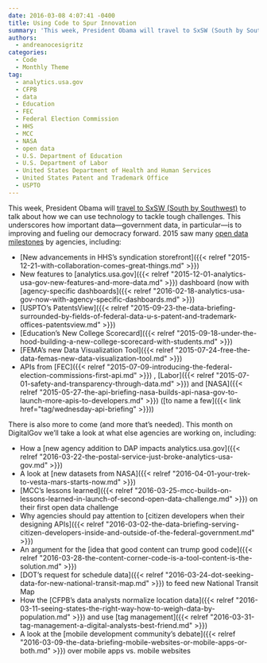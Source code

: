 ```yaml
---
date: 2016-03-08 4:07:41 -0400
title: Using Code to Spur Innovation
summary: 'This week, President Obama will travel to SxSW (South by Southwest) to talk about how we can use technology to tackle tough challenges. This underscores how important data&mdash;government data, in particular&mdash;is to improving and fueling our democracy forward. 2015 saw many open data milestones by agencies, including: New advancements in HHS&rsquo;s syndication storefront New features'
authors:
  - andreanocesigritz
categories:
  - Code
  - Monthly Theme
tag:
  - analytics.usa.gov
  - CFPB
  - data
  - Education
  - FEC
  - Federal Election Commission
  - HHS
  - MCC
  - NASA
  - open data
  - U.S. Department of Education
  - U.S. Department of Labor
  - United States Department of Health and Human Services
  - United States Patent and Trademark Office
  - USPTO
---
```


This week, President Obama will [travel to SxSW (South by Southwest)](https://www.whitehouse.gov/blog/2016/03/05/weekly-address-sxsw) to talk about how we can use technology to tackle tough challenges. This underscores how important data—government data, in particular—is to improving and fueling our democracy forward. 2015 saw many [open data milestones](https://www.whitehouse.gov/blog/2016/02/05/open-data-empowering-americans-make-data-driven-decisions) by agencies, including:

  * [New advancements in HHS’s syndication storefront]({{< relref "2015-12-21-with-collaboration-comes-great-things.md" >}})
  * New features to [analytics.usa.gov]({{< relref "2015-12-01-analytics-usa-gov-new-features-and-more-data.md" >}}) dashboard (now with [agency-specific dashboards]({{< relref "2016-02-18-analytics-usa-gov-now-with-agency-specific-dashboards.md" >}})
  * [USPTO’s PatentsView]({{< relref "2015-09-23-the-data-briefing-surrounded-by-fields-of-federal-data-u-s-patent-and-trademark-offices-patentsview.md" >}})
  * [Education’s New College Scorecard]({{< relref "2015-09-18-under-the-hood-building-a-new-college-scorecard-with-students.md" >}})
  * [FEMA’s new Data Visualization Tool]({{< relref "2015-07-24-free-the-data-femas-new-data-visualization-tool.md" >}})
  * APIs from [FEC]({{< relref "2015-07-09-introducing-the-federal-election-commissions-first-api.md" >}}) , [Labor]({{< relref "2015-07-01-safety-and-transparency-through-data.md" >}}) and [NASA]({{< relref "2015-05-27-the-api-briefing-nasa-builds-api-nasa-gov-to-launch-more-apis-to-developers.md" >}}) ([to name a few]({{< link href="tag/wednesday-api-briefing" >}}))

There is also more to come (and more that’s needed). This month on DigitalGov we’ll take a look at what else agencies are working on, including:

  * How a [new agency addition to DAP impacts analytics.usa.gov]({{< relref "2016-03-22-the-postal-service-just-broke-analytics-usa-gov.md" >}})
  * A look at [new datasets from NASA]({{< relref "2016-04-01-your-trek-to-vesta-mars-starts-now.md" >}})
  * [MCC’s lessons learned]({{< relref "2016-03-25-mcc-builds-on-lessons-learned-in-launch-of-second-open-data-challenge.md" >}}) on their first open data challenge
  * Why agencies should pay attention to [citizen developers when their designing APIs]({{< relref "2016-03-02-the-data-briefing-serving-citizen-developers-inside-and-outside-of-the-federal-government.md" >}})
  * An argument for the [idea that good content can trump good code]({{< relref "2016-03-28-the-content-corner-code-is-a-tool-content-is-the-solution.md" >}})
  * [DOT&#8217;s request for schedule data]({{< relref "2016-03-24-dot-seeking-data-for-new-national-transit-map.md" >}}) to feed new National Transit Map
  * How the [CFPB’s data analysts normalize location data]({{< relref "2016-03-11-seeing-states-the-right-way-how-to-weigh-data-by-population.md" >}}) and use [tag management]({{< relref "2016-03-31-tag-management-a-digital-analysts-best-friend.md" >}})
  * A look at the [mobile development community&#8217;s debate]({{< relref "2016-03-09-the-data-briefing-mobile-websites-or-mobile-apps-or-both.md" >}}) over mobile apps vs. mobile websites